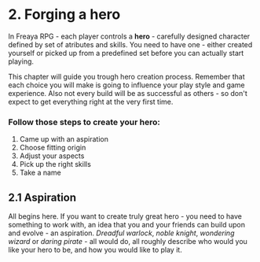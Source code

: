 # 2. Forging a hero

In Freaya RPG - each player controls a **hero** - carefully designed character defined by set of atributes and skills. You need to have one - either created yourself or picked up from a predefined set before you can actually start playing.

This chapter will guide you trough hero creation process. Remember that each choice you will make is going to influence your play style and game experience. Also not every build will be as successful as others - so don't expect to get everything right at the very first time.

### Follow those steps to create your hero:

1. Came up with an aspiration
3. Choose fitting origin
4. Adjust your aspects
5. Pick up the right skills
6. Take a name

## 2.1 Aspiration

All begins here. If you want to create truly great hero - you need to have something to work with, an idea that you and your friends can build upon and evolve - an aspiration. *Dreadful warlock*, *noble knight*, *wondering wizard* or *daring pirate* - all would do, all roughly describe who would you like your hero to be, and how you would like to play it.
